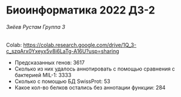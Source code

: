 # Биоинформатика 2022 ДЗ-2 
###### Зиёев Рустам Группа 3

Colab:
https://colab.research.google.com/drive/1Q_3-c_szqArx0Yxeyx5v8i6LaTg-A16U?usp=sharing

- Предсказанных генов: 3617
- Сколько из них удалось аннотировать с помощью сравнения с бактерией MIL-1: 3333
- Сколько с помощью БД SwissProt: 53
- Какое кол-во белков остались без аннотации функции: 284
